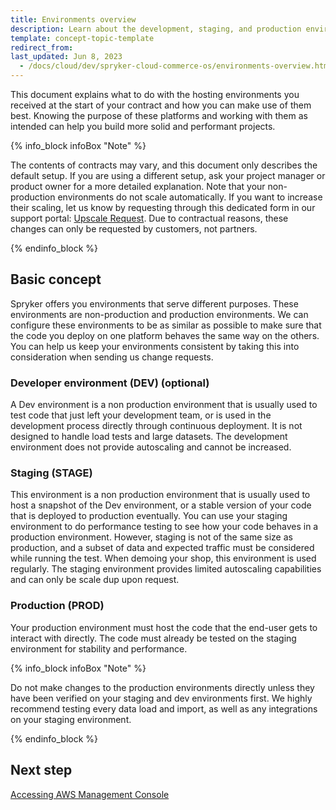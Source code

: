 ```yaml
---
title: Environments overview
description: Learn about the development, staging, and production environments of the Spryker Cloud Commerce OS
template: concept-topic-template
redirect_from:
last_updated: Jun 8, 2023
  - /docs/cloud/dev/spryker-cloud-commerce-os/environments-overview.html
---
```


This document explains what to do with the hosting environments you received at the start of your contract and how you can make use of them best. Knowing the purpose of these platforms and working with them as intended can help you build more solid and performant projects.

{% info_block infoBox "Note" %}

The contents of contracts may vary, and this document only describes the default setup. If you are using a different setup, ask your project manager or product owner for a more detailed explanation.
Note that your non-production environments do not scale automatically. If you want to increase their scaling, let us know by requesting through this dedicated form in our support portal: [Upscale Request](https://support.spryker.com/s/hosting-change-requests/environment-upscaling). Due to contractual reasons, these changes can only be requested by customers, not partners.

{% endinfo_block %}

## Basic concept
Spryker offers you environments that serve different purposes. These environments are non-production and production environments. We can configure these environments to be as similar as possible to make sure that the code you deploy on one platform behaves the same way on the others. You can help us keep your environments consistent by taking this into consideration when sending us change requests.

### Developer environment (DEV) (optional)
A Dev environment is a non production environment that is usually used to test code that just left your development team, or is used in the development process directly through continuous deployment. It is not designed to handle load tests and large datasets. The development environment does not provide autoscaling and cannot be increased.

### Staging (STAGE)
This environment is a non production environment that is usually used to host a snapshot of the Dev environment, or a stable version of your code that is deployed to production eventually. You can use your staging environment to do performance testing to see how your code behaves in a production environment. However, staging is not of the same size as production, and a subset of data and expected traffic must be considered while running the test. When demoing your shop, this environment is used regularly. The staging environment provides limited autoscaling capabilities and can only be scale dup upon request.

### Production (PROD)

Your production environment must host the code that the end-user gets to interact with directly. The code must already be tested on the staging environment for stability and performance.

{% info_block infoBox "Note" %}

Do not make changes to the production environments directly unless they have been verified on your staging and dev environments first.
We highly recommend testing every data load and import, as well as any integrations on your staging environment.

{% endinfo_block %}

## Next step
[Accessing AWS Management Console](/docs/cloud/dev/spryker-cloud-commerce-os/access/accessing-aws-management-console.html)
